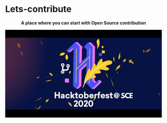 # Lets-contribute
<div align="center"> <b>A place where you can start with Open Source contribution<b> </div>

![hacktoberfest](https://github.com/Hacktoberfest-SCE/start-with-github/blob/master/Resources/e0584bdb-7578-47c1-990b-e95d9dbe652e.jpg)
